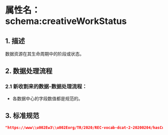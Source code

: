 # 属性名： schema:creativeWorkStatus

## 1. 描述
数据资源在其生命周期中的阶段或状态。

## 2. 数据处理流程
### 2.1 新收割来的数据-数据处理流程：
  * 各数据中心的字段数值都是规范的。

## 3. 标准规范
```json
"https://www\\u002Ew3\\u002Eorg/TR/2020/REC-vocab-dcat-2-20200204/hasCurrentVersion" : "Version 1",
``` 